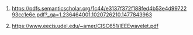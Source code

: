 

1. https://pdfs.semanticscholar.org/1c44/e3137f372f188fed4b53e4d9972293cc1e6e.pdf?_ga=1.236464001.1020726210.1477843963

2. https://www.eecis.udel.edu/~amer/CISC651/IEEEwavelet.pdf

